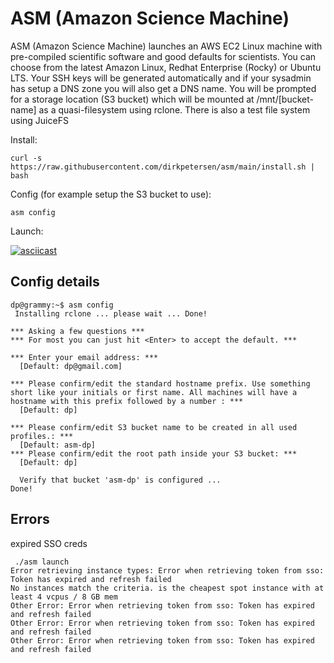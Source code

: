 # ASM (Amazon Science Machine)

ASM (Amazon Science Machine) launches an AWS EC2 Linux machine with pre-compiled scientific software and good defaults for scientists. You can choose from the latest Amazon Linux, Redhat Enterprise (Rocky) or Ubuntu LTS. Your SSH keys will be generated automatically and if your sysadmin has setup a DNS zone you will also get a DNS name. You will be prompted for a storage location (S3 bucket) which will be mounted at /mnt/[bucket-name] as a quasi-filesystem using rclone. There is also a test file system using JuiceFS 

Install: 
```
curl -s https://raw.githubusercontent.com/dirkpetersen/asm/main/install.sh | bash
```
Config (for example setup the S3 bucket to use):
```
asm config 
```
Launch: 

[![asciicast](https://asciinema.org/a/vvpaBisB9HGFtE13pgHvLL8xB.svg)](https://asciinema.org/a/vvpaBisB9HGFtE13pgHvLL8xB)

## Config details

```
dp@grammy:~$ asm config
 Installing rclone ... please wait ... Done!

*** Asking a few questions ***
*** For most you can just hit <Enter> to accept the default. ***

*** Enter your email address: ***
  [Default: dp@gmail.com]

*** Please confirm/edit the standard hostname prefix. Use something short like your initials or first name. All machines will have a hostname with this prefix followed by a number : ***
  [Default: dp]

*** Please confirm/edit S3 bucket name to be created in all used profiles.: ***
  [Default: asm-dp]
*** Please confirm/edit the root path inside your S3 bucket: ***
  [Default: dp]

  Verify that bucket 'asm-dp' is configured ...
Done!
```


## Errors

expired SSO creds 

```
 ./asm launch
Error retrieving instance types: Error when retrieving token from sso: Token has expired and refresh failed
No instances match the criteria. is the cheapest spot instance with at least 4 vcpus / 8 GB mem
Other Error: Error when retrieving token from sso: Token has expired and refresh failed
Other Error: Error when retrieving token from sso: Token has expired and refresh failed
Other Error: Error when retrieving token from sso: Token has expired and refresh failed
```
